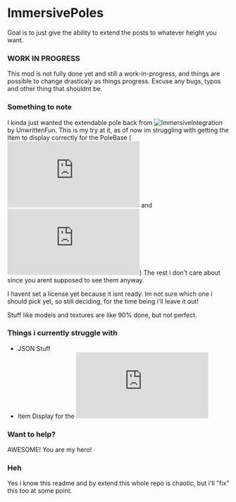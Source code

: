 # ImmersivePoles
Goal is to just give the ability to extend the posts to whatever height you want.

### WORK IN PROGRESS
This mod is not fully done yet and still a work-in-progress, and things are possible to change drasticaly as things progress.
Excuse any bugs, typos and other thing that shouldnt be.

### Something to note
I kinda just wanted the extendable pole back from ![ImmersiveIntegration](https://github.com/UnwrittenFun/ImmersiveIntegration) by UnwrittenFun.
This is my try at it, as of now im struggling with getting the Item to display correctly for the PoleBase (![JSON](https://github.com/TwistedGate/ImmersivePoles/blob/master/src/main/resources/assets/immersivepoles/models/block/extendablepost/polebase.json) and ![Java](https://github.com/TwistedGate/ImmersivePoles/blob/master/src/main/java/twistedgate/immersivepoles/common/blocks/BlockPole.java))
The rest i don't care about since you arent supposed to see them anyway.

I havent set a license yet because it isnt ready.
Im not sure which one i should pick yet, so still deciding, for the time being i'll leave it out!

Stuff like models and textures are like 90% done, but not perfect.

### Things i currently struggle with
 - JSON Stuff
 - Item Display for the ![PoleBase](https://github.com/TwistedGate/ImmersivePoles/blob/master/src/main/resources/assets/immersivepoles/models/block/extendablepost/polebase.json)


### Want to help?
AWESOME! You are my hero!

### Heh
Yes i know this readme and by extend this whole repo is chaotic, but i'll "fix" this too at some point.
